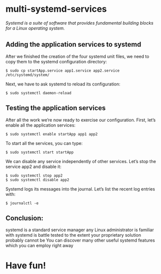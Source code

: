 # multi-systemd-services


###### Systemd is a suite of software that provides fundamental building blocks for a Linux operating system.

## Adding the application services to systemd

After we finished the creation of the four systemd unit files, we need to copy them to the systemd configuration directory:

```
$ sudo cp startApp.service app1.service app2.service /etc/systemd/system/
```

Next, we have to ask systemd to reload its configuration:

```
$ sudo systemctl daemon-reload
```

## Testing the application services

After all the work we’re now ready to exercise our configuration. First, let’s enable all the application services:

```
$ sudo systemctl enable startApp app1 app2
```

To start all the services, you can type:
```
$ sudo systemctl start startApp
```

We can disable any service independently of other services. Let’s stop the service app2 and disable it:
```
$ sudo systemctl stop app2
$ sudo systemctl disable app2
```

Systemd logs its messages into the journal. Let’s list the recent log entries with:

```
$ journalctl -e
```


## Conclusion:

systemd is a standard service manager any Linux administrator is familiar with
systemd is battle tested to the extent your proprietary solution probably cannot be
You can discover many other useful systemd features which you can employ right away

# Have fun!
